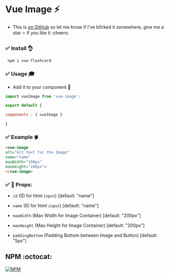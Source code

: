 # Vue Image :zap:

+ This is [on GitHub](https://github.com/vinayakkulkarni/vue-image)  so let me know if I've b0rked it somewhere, give me a star :star: if you like it :cheers:

### :white_check_mark: Install :ok_hand:
``` npm i vue-flashcard```

### :white_check_mark: Usage :mortar_board:
- Add it to your component  :tada:

```javascript
import vueImage from 'vue-image';

export default {

components : { vueImage }

}
```

### :white_check_mark: Example :four_leaf_clover: 

```html
<vue-image 
alt="Alt Text for the Image" 
name="name"
maxWidth="100px"
maxHeight="100px">
</vue-image>
```
### :white_check_mark: :book: Props: 
+ `id` (ID for html `input`) [default: "name"]
+ `name` (ID for html `input`) [default: "name"]

+ `maxWidth` (Max Width for Image Container)  [default: "200px"]
+ `maxHeight` (Max Height for Image Container)  [default: "200px"]
+ `paddingBottom` (Padding Bottom between Image and Button) [default: "5px"]

## NPM :octocat:  

[![NPM](https://nodei.co/npm/vuejs-image.png?downloads=true&downloadRank=true&stars=true)](https://nodei.co/npm/vuejs-image/)